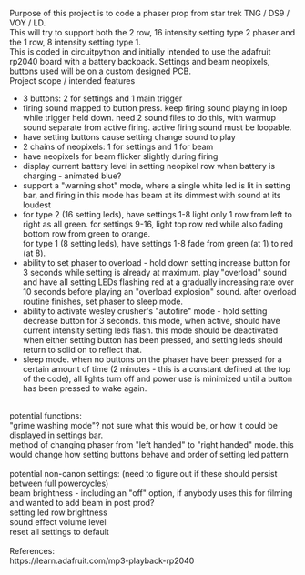 Purpose of this project is to code a phaser prop from star trek TNG / DS9 / VOY / LD.<br>
This will try to support both the 2 row, 16 intensity setting type 2 phaser and the 1 row, 8 intensity setting type 1.<br>
This is coded in circuitpython and initially intended to use the adafruit rp2040 board with a battery backpack. Settings and beam neopixels, buttons used will be on a custom designed PCB.
<br>
Project scope / intended features<br>
<ul>
	<li>
3 buttons: 2 for settings and 1 main trigger</li>
<li>firing sound mapped to button press. keep firing sound playing in loop while trigger held down.  need 2 sound files to do this, with warmup sound separate from active firing.  active firing sound must be loopable.</li>
<li>have setting buttons cause setting change sound to play</li>
<li>2 chains of neopixels: 1 for settings and 1 for beam</li>
<li>have neopixels for beam flicker slightly during firing</li>
<li>display current battery level in setting neopixel row when battery is charging - animated blue?</li>
<li>support a "warning shot" mode, where a single white led is lit in setting bar, and firing in this mode has beam at its dimmest with sound at its loudest</li>
<li>for type 2 (16 setting leds), have settings 1-8 light only 1 row from left to right as all green. for settings 9-16, light top row red while also fading bottom row from green to orange.<br>
	for type 1 (8 setting leds), have settings 1-8 fade from green (at 1) to red (at 8).</li>
<li>ability to set phaser to overload - hold down setting increase button for 3 seconds while setting is already at maximum. play "overload" sound and have all setting LEDs flashing red at a gradually increasing rate over 10 seconds before playing an "overload explosion" sound. after overload routine finishes, set phaser to sleep mode.</li>
<li>ability to activate wesley crusher's "autofire" mode - hold setting decrease button for 3 seconds.  this mode, when active, should have current intensity setting leds flash. this mode should be deactivated when either setting button has been pressed, and setting leds should return to solid on to reflect that.</li>
<li>sleep mode. when no buttons on the phaser have been pressed for a certain amount of time (2 minutes - this is a constant defined at the top of the code), all lights turn off and power use is minimized until a button has been pressed to wake again.</li>
</ul><br>
potential functions:<br>
"grime washing mode"?  not sure what this would be, or how it could be displayed in settings bar.<br>
method of changing phaser from "left handed" to "right handed" mode.  this would change how setting buttons behave and order of setting led pattern<br>
<br>
potential non-canon settings: (need to figure out if these should persist between full powercycles)<br>
beam brightness - including an "off" option, if anybody uses this for filming and wanted to add beam in post prod?<br>
setting led row brightness<br>
sound effect volume level<br>
reset all settings to default<br>
<br>References:<br>
https://learn.adafruit.com/mp3-playback-rp2040

